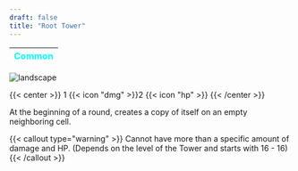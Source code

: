 ```yaml
---
draft: false
title: "Root Tower"
---
```

| <span style="color:Cyan"> Common </span> |
|--------|

![landscape](/images/towers/towerS_51.png)

{{< center >}}
1 {{< icon "dmg" >}}2 {{< icon "hp" >}}
{{< /center >}}

At the beginning of a round, creates a copy of itself on an empty neighboring cell.

{{< callout type="warning" >}}
Cannot have more than a specific amount of damage and HP.
(Depends on the level of the Tower and starts with 16 - 16)
{{< /callout >}}